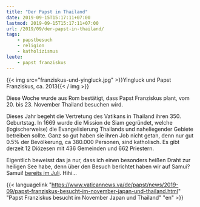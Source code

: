 ```yaml
---
title: "Der Papst in Thailand"
date: 2019-09-15T15:17:11+07:00
lastmod: 2019-09-15T15:17:11+07:00
url: /2019/09/der-papst-in-thailand/
tags:
    - papstbesuch
    - religion
    - katholizismus
leute:
    - papst franziskus
---
```


{{< img src="franziskus-und-yingluck.jpg" >}}Yingluck und Papst Franziskus, ca. 2013{{< / img >}}

Diese Woche wurde aus Rom best&auml;tigt, dass Papst Franziskus plant, vom 20. bis 23. November Thailand besuchen wird. 

Dieses Jahr begeht die Vertretung des Vatikans in Thailand ihren 350. Geburtstag. In 1669 wurde die Mission de Siam gegr&uuml;ndet, welche (logischerweise) die Evangelisierung Thailands und naheliegender Gebiete betreiben sollte. Ganz so gut haben sie ihren Job nicht getan, denn nur gut 0.5% der Bev&ouml;lkerung, ca 380.000 Personen, sind katholisch. Es gibt derzeit 12 Di&ouml;zesen mit 436 Gemeinden und 662 Priestern.

Eigentlich beweisst das ja nur, dass ich einen besonders hei&szlig;en Draht zur heiligen See habe, denn &uuml;ber den Besuch berichtet haben wir auf Samui? Samui! <a href="/2019/07/papst-franziskus-in-thailand/">bereits im Juli</a>. Hihi...

{{< languagelink "https://www.vaticannews.va/de/papst/news/2019-09/papst-franziskus-besucht-im-november-japan-und-thailand.html" "Papst Franziskus besucht im November Japan und Thailand" "en" >}}
